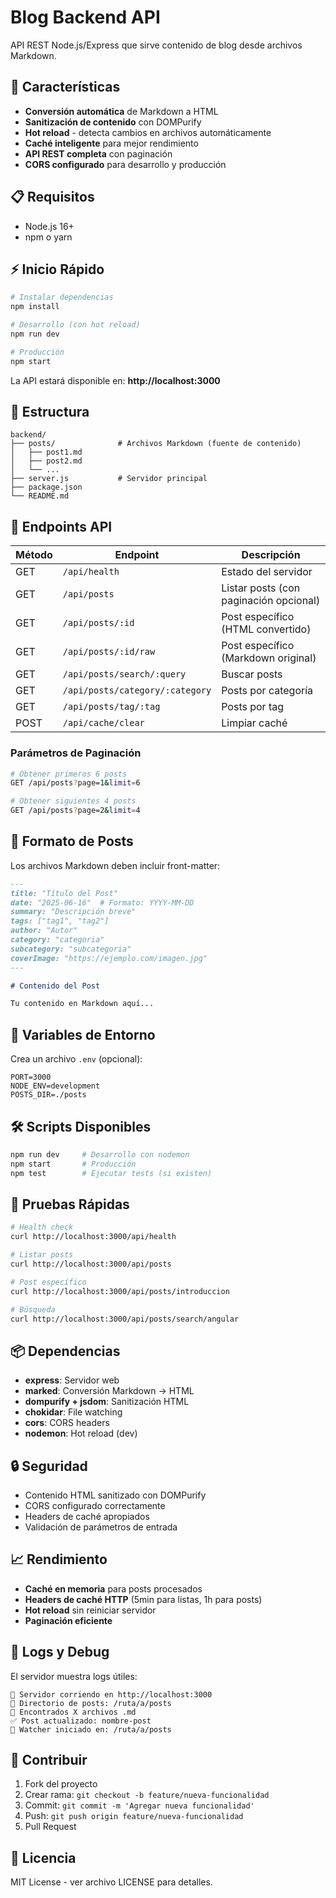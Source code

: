 # Blog Backend API

API REST Node.js/Express que sirve contenido de blog desde archivos Markdown.

## 🚀 Características

- **Conversión automática** de Markdown a HTML
- **Sanitización de contenido** con DOMPurify
- **Hot reload** - detecta cambios en archivos automáticamente
- **Caché inteligente** para mejor rendimiento
- **API REST completa** con paginación
- **CORS configurado** para desarrollo y producción

## 📋 Requisitos

- Node.js 16+ 
- npm o yarn

## ⚡ Inicio Rápido

```bash
# Instalar dependencias
npm install

# Desarrollo (con hot reload)
npm run dev

# Producción
npm start
```

La API estará disponible en: **http://localhost:3000**

## 📁 Estructura

```
backend/
├── posts/              # Archivos Markdown (fuente de contenido)
│   ├── post1.md
│   ├── post2.md
│   └── ...
├── server.js           # Servidor principal
├── package.json
└── README.md
```

## 📄 Endpoints API

| Método | Endpoint | Descripción |
|--------|----------|-------------|
| GET | `/api/health` | Estado del servidor |
| GET | `/api/posts` | Listar posts (con paginación opcional) |
| GET | `/api/posts/:id` | Post específico (HTML convertido) |
| GET | `/api/posts/:id/raw` | Post específico (Markdown original) |
| GET | `/api/posts/search/:query` | Buscar posts |
| GET | `/api/posts/category/:category` | Posts por categoría |
| GET | `/api/posts/tag/:tag` | Posts por tag |
| POST | `/api/cache/clear` | Limpiar caché |

### Parámetros de Paginación

```bash
# Obtener primeros 6 posts
GET /api/posts?page=1&limit=6

# Obtener siguientes 4 posts  
GET /api/posts?page=2&limit=4
```

## 📝 Formato de Posts

Los archivos Markdown deben incluir front-matter:

```markdown
---
title: "Título del Post"
date: "2025-06-16"  # Formato: YYYY-MM-DD
summary: "Descripción breve"
tags: ["tag1", "tag2"]
author: "Autor"
category: "categoria"
subcategory: "subcategoria"
coverImage: "https://ejemplo.com/imagen.jpg"
---

# Contenido del Post

Tu contenido en Markdown aquí...
```

## 🔧 Variables de Entorno

Crea un archivo `.env` (opcional):

```env
PORT=3000
NODE_ENV=development
POSTS_DIR=./posts
```

## 🛠️ Scripts Disponibles

```bash
npm run dev     # Desarrollo con nodemon
npm start       # Producción
npm test        # Ejecutar tests (si existen)
```

## 🧪 Pruebas Rápidas

```bash
# Health check
curl http://localhost:3000/api/health

# Listar posts
curl http://localhost:3000/api/posts

# Post específico
curl http://localhost:3000/api/posts/introduccion

# Búsqueda
curl http://localhost:3000/api/posts/search/angular
```

## 📦 Dependencias

- **express**: Servidor web
- **marked**: Conversión Markdown → HTML
- **dompurify + jsdom**: Sanitización HTML
- **chokidar**: File watching
- **cors**: CORS headers
- **nodemon**: Hot reload (dev)

## 🔒 Seguridad

- Contenido HTML sanitizado con DOMPurify
- CORS configurado correctamente
- Headers de caché apropiados
- Validación de parámetros de entrada

## 📈 Rendimiento

- **Caché en memoria** para posts procesados
- **Headers de caché HTTP** (5min para listas, 1h para posts)
- **Hot reload** sin reiniciar servidor
- **Paginación eficiente**

## 🐛 Logs y Debug

El servidor muestra logs útiles:
```
🚀 Servidor corriendo en http://localhost:3000
📂 Directorio de posts: /ruta/a/posts
📁 Encontrados X archivos .md
✅ Post actualizado: nombre-post
📁 Watcher iniciado en: /ruta/a/posts
```

## 🤝 Contribuir

1. Fork del proyecto
2. Crear rama: `git checkout -b feature/nueva-funcionalidad`
3. Commit: `git commit -m 'Agregar nueva funcionalidad'`
4. Push: `git push origin feature/nueva-funcionalidad`
5. Pull Request

## 📄 Licencia

MIT License - ver archivo LICENSE para detalles.